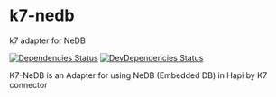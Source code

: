k7-nedb
=======
k7 adapter for NeDB


[![Dependencies Status](https://david-dm.org/YoannMa/k7-nedb.svg)](https://david-dm.org/YoannMa/k7-nedb)
[![DevDependencies Status](https://david-dm.org/YoannMa/k7-nedb/dev-status.svg)](https://david-dm.org/YoannMa/k7-nedb#info=devDependencies)

K7-NeDB is an Adapter for using NeDB (Embedded DB) in Hapi by K7 connector
